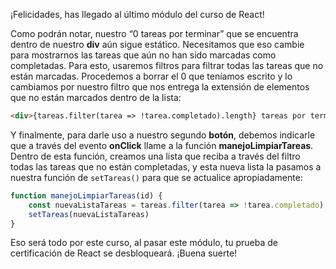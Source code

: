 ¡Felicidades, has llegado al último módulo del curso de React!

Como podrán notar, nuestro “0 tareas por terminar” que se encuentra dentro de nuestro **div** aún sigue estático. Necesitamos que eso cambie para mostrarnos las tareas que aún no han sido marcadas como completadas. Para esto, usaremos filtros para filtrar todas las tareas que no están marcadas. Procedemos a borrar el 0 que teníamos escrito y lo cambiamos por nuestro filtro que nos entrega la extensión de elementos que no están marcados dentro de la lista:

```html
<div>{tareas.filter(tarea => !tarea.completado).length} tareas por terminar</div>
```

Y finalmente, para darle uso a nuestro segundo **botón**, debemos indicarle que a través del evento **onClick** llame a la función **manejoLimpiarTareas**. Dentro de esta función, creamos una lista que reciba a través del filtro todas las tareas que no están completadas, y esta nueva lista la pasamos a nuestra función de `setTareas()` para que se actualice apropiadamente:

```jsx
function manejoLimpiarTareas(id) {
	const nuevaListaTareas = tareas.filter(tarea => !tarea.completado)
	setTareas(nuevaListaTareas)
}
```

Eso será todo por este curso, al pasar este módulo, tu prueba de certificación de React se desbloqueará. ¡Buena suerte!
